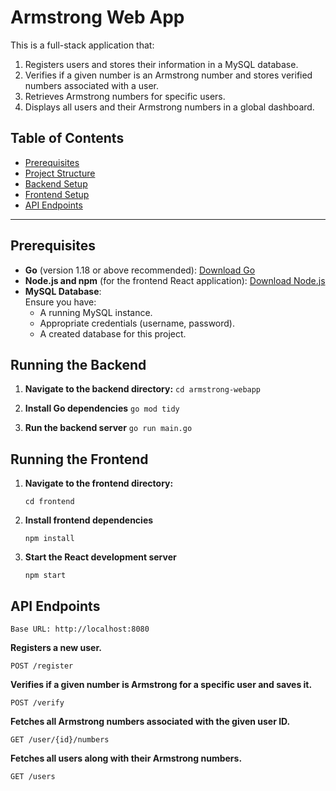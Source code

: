 # Armstrong Web App

This is a full-stack application that:

1. Registers users and stores their information in a MySQL database.
2. Verifies if a given number is an Armstrong number and stores verified numbers associated with a user.
3. Retrieves Armstrong numbers for specific users.
4. Displays all users and their Armstrong numbers in a global dashboard.

## Table of Contents

- [Prerequisites](#prerequisites)
- [Project Structure](#project-structure)
- [Backend Setup](#running-the-backend)
- [Frontend Setup](#running-the-frontend)
- [API Endpoints](#api-endpoints)


---

## Prerequisites

- **Go** (version 1.18 or above recommended): [Download Go](https://go.dev/dl/)
- **Node.js and npm** (for the frontend React application): [Download Node.js](https://nodejs.org/)
- **MySQL Database**:  
  Ensure you have:
  - A running MySQL instance.
  - Appropriate credentials (username, password).
  - A created database for this project.

## Running the Backend

1. **Navigate to the backend directory:**
    ```cd armstrong-webapp```

2. **Install Go dependencies**
    ```go mod tidy```

3. **Run the backend server**
    ```go run main.go```


## Running the Frontend

1. **Navigate to the frontend directory:**
   
    ```cd frontend```
2. **Install frontend dependencies**
   
    ```npm install```
   
3. **Start the React development server**
   
    ```npm start```


## API Endpoints 
    Base URL: http://localhost:8080

**Registers a new user.**

```POST /register```

**Verifies if a given number is Armstrong for a specific user and saves it.**

```POST /verify```

**Fetches all Armstrong numbers associated with the given user ID.**

```GET /user/{id}/numbers```

**Fetches all users along with their Armstrong numbers.**

```GET /users```



